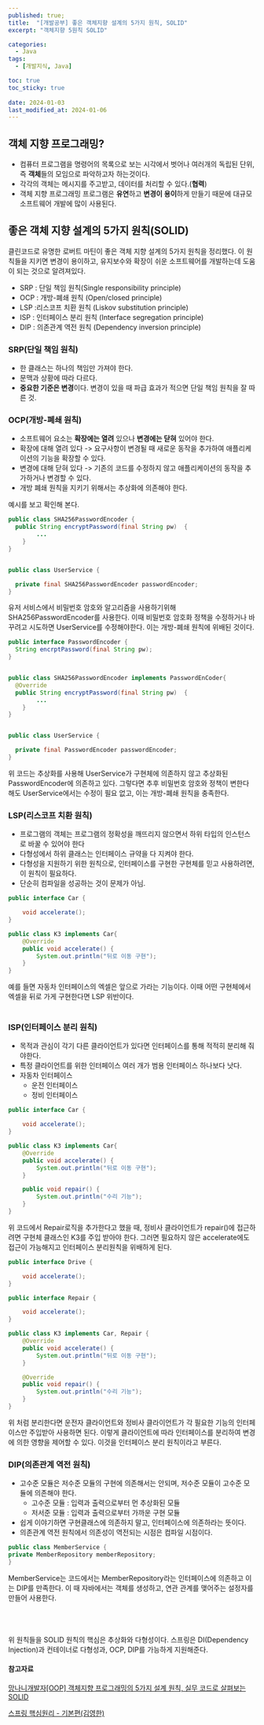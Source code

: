 ```yaml
---
published: true;
title:  "[개발공부] 좋은 객체지향 설계의 5가지 원칙, SOLID"
excerpt: "객체지향 5원칙 SOLID"

categories:
  - Java
tags:
  - [개발지식, Java]

toc: true
toc_sticky: true
 
date: 2024-01-03
last_modified_at: 2024-01-06
---
```

## 객체 지향 프로그래밍?
- 컴퓨터 프로그램을 명령어의 목록으로 보는 시각에서 벗어나 여러개의 독립된 단위, 즉 **객체**들의 모임으로 파악하고자 하는것이다.
- 각각의 객체는 메시지를 주고받고, 데이터를 처리할 수 있다.(**협력**)
- 객체 지향 프로그래밍 프로그램은 **유연**하고 **변경이 용이**하게 만들기 때문에 대규모 소프트웨어 개발에 많이 사용된다.


## 좋은 객체 지향 설계의 5가지 원칙(SOLID)
클린코드로 유명한 로버트 마틴이 좋은 객체 지향 설계의 5가지 원칙을 정리했다. 이 원칙들을 지키면 변경이 용이하고, 유지보수와 확장이 쉬운 소프트웨어를 개발하는데 도움이 되는 것으로 알려져있다. 

- SRP : 단일 책임 원칙(Single responsibility principle)
- OCP : 개방-폐쇄 원칙 (Open/closed principle)
- LSP :리스코프 치환 원칙 (Liskov substitution principle)
- ISP : 인터페이스 분리 원칙 (Interface segregation principle)
- DIP : 의존관계 역전 원칙 (Dependency inversion principle)

### SRP(단일 책임 원칙)
- 한 클래스는 하나의 책임만 가져야 한다.
- 문맥과 상황에 따라 다르다.
- **중요한 기준은 변경**이다. 변경이 있을 때 파급 효과가 적으면 단일 책임 원칙을 잘 따른 것.

### OCP(개방-폐쇄 원칙)
- 소프트웨어 요소는 **확장에는 열려** 있으나 **변경에는 닫혀** 있어야 한다.
- 확장에 대해 열려 있다 -> 요구사항이 변경될 때 새로운 동작을 추가하여 애플리케이션의 기능을 확장할 수 있다.
- 변경에 대해 닫혀 있다 -> 기존의 코드를 수정하지 않고 애플리케이션의 동작을 추가하거나 변경할 수 있다.
- 개방 폐쇄 원칙을 지키기 위해서는 추상화에 의존해야 한다.

예시를 보고 확인해 본다.

```java
public class SHA256PasswordEncoder {
  public String encryptPassword(final String pw)  {
        ...
    }
}


public class UserService {

  private final SHA256PasswordEncoder passwordEncoder;
}
```

유저 서비스에서 비밀번호 암호와 알고리즘을 사용하기위해 SHA256PasswordEncoder를 사용한다. 이때 비밀번호 암호화 정책을 수정하거나 바꾸려고 시도하면 UserService를 수정해야한다. 이는 개방-폐쇄 원칙에 위배된 것이다. 

```java
public interface PasswordEncoder {
  String encrptPassword(final String pw);
}


public class SHA256PasswordEncoder implements PasswordEnCoder{
  @Override
  public String encryptPassword(final String pw)  {
        ...
    }
}


public class UserService {

  private final PasswordEncoder passwordEncoder;
}
```
위 코드는 추상화를 사용해 UserService가 구현체에 의존하지 않고 추상화된 PasswordEncoder에 의존하고 있다. 그렇다면 추후 비밀번호 암호와 정책이 변한다 해도 UserService에서는 수정이 필요 없고, 이는 개방-폐쇄 원칙을 충족한다.


### LSP(리스코프 치환 원칙)
- 프로그램의 객체는 프로그램의 정확성을 깨뜨리지 않으면서 하위 타입의 인스턴스로 바꿀 수 있어야 한다
- 다형성에서 하위 클래스는 인터페이스 규약을 다 지켜야 한다.
- 다형성을 지원하기 위한 원칙으로, 인터페이스를 구현한 구현체를 믿고 사용하려면, 이 원칙이 필요하다.
- 단순히 컴파일을 성공하는 것이 문제가 아님.

```java
public interface Car {

    void accelerate();
}

public class K3 implements Car{
    @Override
    public void accelerate() {
        System.out.println("뒤로 이동 구현");
    }
}
```

예를 들면 자동차 인터페이스의 엑셀은 앞으로 가라는 기능이다. 이때 어떤 구현체에서 엑셀을 뒤로 가게 구현한다면 LSP 위반이다. 
<br>
<br>

### ISP(인터페이스 분리 원칙)
- 목적과 관심이 각기 다른 클라이언트가 있다면 인터페이스를 통해 적적히 분리해 줘야한다.
- 특정 클라이언트를 위한 인터페이스 여러 개가 범용 인터페이스 하나보다 낫다.
- 자동차 인터페이스
  - 운전 인터페이스
  - 정비 인터페이스

```java
public interface Car {

    void accelerate();
}

public class K3 implements Car{
    @Override
    public void accelerate() {
        System.out.println("뒤로 이동 구현");
    }

    public void repair() {
        System.out.println("수리 기능");
    }
}
```
위 코드에서 Repair로직을 추가한다고 했을 때, 정비사 클라이언트가 repair()에 접근하려면 구현체 클래스인 K3를 주입 받아야 한다. 그러면 필요하지 않은 accelerate에도 접근이 가능해지고 인터페이스 분리원칙을 위배하게 된다.

```java
public interface Drive {

    void accelerate();
}

public interface Repair {

    void accelerate();
}

public class K3 implements Car, Repair {
    @Override
    public void accelerate() {
        System.out.println("뒤로 이동 구현");
    }

    @Override
    public void repair() {
        System.out.println("수리 기능");
    }
}
```
위 처럼 분리한다면 운전자 클라이언트와 정비사 클라이언트가 각 필요한 기능의 인터페이스만 주입받아 사용하면 된다. 이렇게 클라이언트에 따라 인터페이스를 분리하여 변경에 의한 영향을 제어할 수 있다. 이것을 인터페이스 분리 원칙이라고 부른다.

### DIP(의존관계 역전 원칙)
- 고수준 모듈은 저수준 모듈의 구현에 의존해서는 안되며, 저수준 모듈이 고수준 모듈에 의존해야 한다.
  - 고수준 모듈 : 입력과 출력으로부터 먼 추상화된 모듈
  - 저서준 모듈 : 입력과 출력으로부터 가까운 구현 모듈
- 쉽게 이야기하면 구현클래스에 의존하지 말고, 인터페이스에 의존하라는 뜻이다.
- 의존관계 역전 원칙에서 의존성이 역전되는 시점은 컴파일 시점이다.

```java
public class MemberService {
private MemberRepository memberRepository;
}
```
MemberService는 코드에서는 MemberRepository라는 인터페이스에 의존하고 이는 DIP를 만족한다. 이 때 자바에서는 객체를 생성하고, 연관 관계를 맺어주는 설정자를 만들어 사용한다.
<br>
<br>
<br>
<br>

위 원칙들을 SOLID 원칙의 핵심은 추상화와 다형성이다. 스프링은 DI(Dependency Injection)과 컨테이너로 다형성과, OCP, DIP를 가능하게 지원해준다.




#### 참고자료
[망나니개발자\[OOP\] 객체지향 프로그래밍의 5가지 설계 원칙, 실무 코드로 살펴보는 SOLID](https://mangkyu.tistory.com/194)

[스프링 핵심원리 - 기본편(김영한)](https://www.inflearn.com/course/%EC%8A%A4%ED%94%84%EB%A7%81-%ED%95%B5%EC%8B%AC-%EC%9B%90%EB%A6%AC-%EA%B8%B0%EB%B3%B8%ED%8E%B8#)